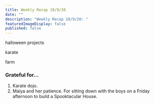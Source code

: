 ```yaml
---
title: Weekly Recap 10/9/20
date: ""
description: "Weekly Recap 10/9/20: "
featuredImageDisplay: false
published: false
---
```


halloween projects

karate

farm

### Grateful for...
1. Karate dojo.
2. Maiya and her patience. For sitting down with the boys on a Friday afternoon to build a Spooktacular House.